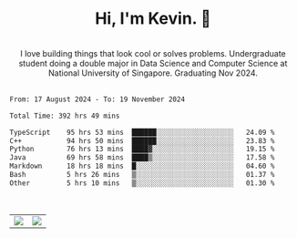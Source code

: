 <!--
**kevin-pek/kevin-pek** is a ✨ _special_ ✨ repository because its `README.md` (this file) appears on your GitHub profile.

Here are some ideas to get you started:

- 🔭 I’m currently working on ...
- 🌱 I’m currently learning ...
- 👯 I’m looking to collaborate on ...
- 🤔 I’m looking for help with ...
- 💬 Ask me about ...
- 📫 How to reach me: ...
- 😄 Pronouns: ...
- ⚡ Fun fact: ...
-->
<div align="center">
  <h1>Hi, I'm Kevin. 👋</h1>
  <br />
  I love building things that look cool or solves problems. Undergraduate student doing a double major in Data Science and Computer Science at National University of Singapore. Graduating Nov 2024.
</div>
<br />
<!--START_SECTION:waka-->

```txt
From: 17 August 2024 - To: 19 November 2024

Total Time: 392 hrs 49 mins

TypeScript    95 hrs 53 mins  ██████░░░░░░░░░░░░░░░░░░░   24.09 %
C++           94 hrs 50 mins  ██████░░░░░░░░░░░░░░░░░░░   23.83 %
Python        76 hrs 13 mins  ████▓░░░░░░░░░░░░░░░░░░░░   19.15 %
Java          69 hrs 58 mins  ████▒░░░░░░░░░░░░░░░░░░░░   17.58 %
Markdown      18 hrs 18 mins  █░░░░░░░░░░░░░░░░░░░░░░░░   04.60 %
Bash          5 hrs 26 mins   ▒░░░░░░░░░░░░░░░░░░░░░░░░   01.37 %
Other         5 hrs 10 mins   ▒░░░░░░░░░░░░░░░░░░░░░░░░   01.30 %
```

<!--END_SECTION:waka-->
<br />
<table width="100%">
  <tr>
    <td align="left" width="50%">
      <img src="https://github-readme-stats-kevin-pek.vercel.app/api?username=kevin-pek&include_all_commits=true&count_private=true&theme=rose_pine" />
    </td>
    <td align="right" width="50%">
      <img src="https://github-readme-stats-kevin-pek.vercel.app/api/top-langs?username=kevin-pek&langs_count=10&hide_progress=true&theme=rose_pine" />
    </td>
  </tr>
</table>
